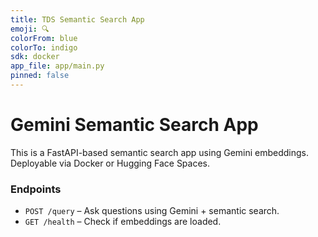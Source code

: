 ```yaml
---
title: TDS Semantic Search App
emoji: 🔍
colorFrom: blue
colorTo: indigo
sdk: docker
app_file: app/main.py
pinned: false
---
```


# Gemini Semantic Search App

This is a FastAPI-based semantic search app using Gemini embeddings. Deployable via Docker or Hugging Face Spaces.

### Endpoints

- `POST /query` – Ask questions using Gemini + semantic search.
- `GET /health` – Check if embeddings are loaded.
